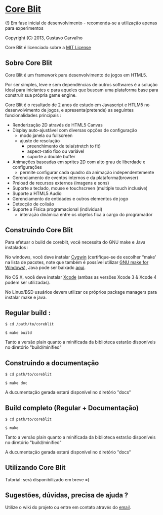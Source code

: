 [Core Blit](http://github.com/gfcarvalho/coreblit)
=============================================================================

(!) Em fase inicial de desenvolvimento - recomenda-se a utilização apenas para experimentos

Copyright (C) 2013, Gustavo Carvalho

Core Blit é licenciado sobre a [MIT License](http://www.opensource.org/licenses/mit-license.php)

Sobre Core Blit
-------------------------------------------------------------------------------
Core Blit é um framework para desenvolvimento de jogos em HTML5.

Por ser simples, leve e sem dependências de outros softwares é a solução ideal para iniciantes e para aqueles que buscam uma plataforma base para construir sua própria game engine.

Core Blit é o resultado de 2 anos de estudo em Javascript e HTLM5 no desenvolvimento de jogos, e apresenta(pretende) as seguintes funcionalidades principais :

- Renderização 2D através de HTML5 Canvas
- Display auto-ajustável com diversas opções de configuração
  - modo janela ou fullscreen
  - ajuste de resolução
	- preenchimento de tela(stretch to fit)
	- aspect-ratio fixo ou variável
	- suporte a double buffer
- Animações baseadas em sprites 2D com alto grau de liberdade e configurações
	- permite configurar cada quadro da animação independentemente
- Gerenciamento de eventos internos e da plataforma(browser)
- Preload de recursos externos (imagens e sons)
- Suporte a teclado, mouse e touchscreen (multiple touch inclusive)
- Suporte a HTML5 Audio
- Gerenciamento de entidades e outros elementos de jogo
- Detecção de colisão
- Suporte a Física programacional (individual)
	- interação dinâmica entre os objetos fica a cargo do programador


Construindo Core Blit
-------------------------------------------------------------------------------
Para efetuar o build de coreblit, você necessita do GNU make e Java instalados :

No windows, você deve instalar [Cygwin](http://cygwin.com/) (certifique-se de escolher “make’ na lista de pacotes, note que também é possível utilizar [GNU make for Windows](http://gnuwin32.sourceforge.net/packages/make.htm)), Java pode ser baixado [aqui](http://java.com/en/download/index.jsp).

No OS X, você deve instalar [Xcode](https://developer.apple.com/xcode/) (ambas as versões Xcode 3 & Xcode 4 podem ser utilizadas).

No Linux/BSD usuários devem utilizar os próprios package managers para instalar make e java.

Regular build :
-------------------------------------------------------------------------------
`$ cd /path/to/coreblit`

`$ make build`

Tanto a versão plain quanto a minificada da biblioteca estarão disponíveis no diretório "build/minified"

Construindo a documentação
-------------------------------------------------------------------------------
`$ cd path/to/coreblit`

`$ make doc`

A ducumentação gerada estará disponível no diretório "docs"

Build completo (Regular + Documentação)
-------------------------------------------------------------------------------
`$ cd path/to/coreblit`

`$ make`

Tanto a versão plain quanto a minificada da biblioteca estarão disponíveis no diretório "build/minified"<br>

A ducumentação gerada estará disponível no diretório "docs"

Utilizando Core Blit
-------------------------------------------------------------------------------
Tutorial: será disponibilizado em breve =)

Sugestões, dúvidas, precisa de ajuda ?
-------------------------------------------------------------------------------
Utilize o wiki do projeto ou entre em contato através do [email](mailto:gustavo.carvalho@ufv.br).
